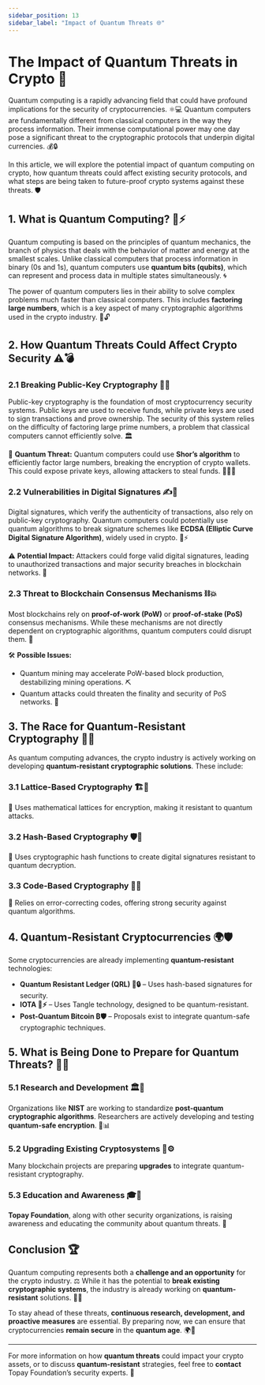 ```yaml
---
sidebar_position: 13
sidebar_label: "Impact of Quantum Threats 🌐"
---
```


# **The Impact of Quantum Threats in Crypto 🚀**

Quantum computing is a rapidly advancing field that could have profound implications for the security of cryptocurrencies. ⚛️💻 Quantum computers are fundamentally different from classical computers in the way they process information. Their immense computational power may one day pose a significant threat to the cryptographic protocols that underpin digital currencies. 💰🔒

In this article, we will explore the potential impact of quantum computing on crypto, how quantum threats could affect existing security protocols, and what steps are being taken to future-proof crypto systems against these threats. 🛡️

## 1. **What is Quantum Computing? 🧠⚡**

Quantum computing is based on the principles of quantum mechanics, the branch of physics that deals with the behavior of matter and energy at the smallest scales. Unlike classical computers that process information in binary (0s and 1s), quantum computers use **quantum bits (qubits)**, which can represent and process data in multiple states simultaneously. 🌀

The power of quantum computers lies in their ability to solve complex problems much faster than classical computers. This includes **factoring large numbers**, which is a key aspect of many cryptographic algorithms used in the crypto industry. 🔢🔓

## 2. **How Quantum Threats Could Affect Crypto Security ⚠️💣**

### 2.1 **Breaking Public-Key Cryptography 🔑❌**

Public-key cryptography is the foundation of most cryptocurrency security systems. Public keys are used to receive funds, while private keys are used to sign transactions and prove ownership. The security of this system relies on the difficulty of factoring large prime numbers, a problem that classical computers cannot efficiently solve. 🏛️

🚨 **Quantum Threat:** Quantum computers could use **Shor’s algorithm** to efficiently factor large numbers, breaking the encryption of crypto wallets. This could expose private keys, allowing attackers to steal funds. 🏴‍☠️💸

### 2.2 **Vulnerabilities in Digital Signatures ✍️🔏**

Digital signatures, which verify the authenticity of transactions, also rely on public-key cryptography. Quantum computers could potentially use quantum algorithms to break signature schemes like **ECDSA (Elliptic Curve Digital Signature Algorithm)**, widely used in crypto. 📜⚡

⚠️ **Potential Impact:** Attackers could forge valid digital signatures, leading to unauthorized transactions and major security breaches in blockchain networks. 🛑

### 2.3 **Threat to Blockchain Consensus Mechanisms ⛓️💥**

Most blockchains rely on **proof-of-work (PoW)** or **proof-of-stake (PoS)** consensus mechanisms. While these mechanisms are not directly dependent on cryptographic algorithms, quantum computers could disrupt them. 🤖

🛠️ **Possible Issues:**  

- Quantum mining may accelerate PoW-based block production, destabilizing mining operations. ⛏️  
- Quantum attacks could threaten the finality and security of PoS networks. 🏦  

## 3. **The Race for Quantum-Resistant Cryptography 🏁🔐**

As quantum computing advances, the crypto industry is actively working on developing **quantum-resistant cryptographic solutions**. These include:

### 3.1 **Lattice-Based Cryptography 🏗️🧮**  

🔹 Uses mathematical lattices for encryption, making it resistant to quantum attacks.  

### 3.2 **Hash-Based Cryptography 🛡️🔗**  

🔹 Uses cryptographic hash functions to create digital signatures resistant to quantum decryption.  

### 3.3 **Code-Based Cryptography 📜🔢**  

🔹 Relies on error-correcting codes, offering strong security against quantum algorithms.  

## 4. **Quantum-Resistant Cryptocurrencies 🌍🛡️**

Some cryptocurrencies are already implementing **quantum-resistant** technologies:

- **Quantum Resistant Ledger (QRL) 🧮🔒** – Uses hash-based signatures for security.  
- **IOTA 🔗⚡** – Uses Tangle technology, designed to be quantum-resistant.  
- **Post-Quantum Bitcoin ₿🛡️** – Proposals exist to integrate quantum-safe cryptographic techniques.  

## 5. **What is Being Done to Prepare for Quantum Threats? 🚧🔭**

### 5.1 **Research and Development 🏛️📖**  

Organizations like **NIST** are working to standardize **post-quantum cryptographic algorithms**. Researchers are actively developing and testing **quantum-safe encryption**. 🧪📊

### 5.2 **Upgrading Existing Cryptosystems 🔄⚙️**  

Many blockchain projects are preparing **upgrades** to integrate quantum-resistant cryptography.  

### 5.3 **Education and Awareness 🎓📢**  

**Topay Foundation**, along with other security organizations, is raising awareness and educating the community about quantum threats. 📡  

## **Conclusion 🏆**  

Quantum computing represents both a **challenge and an opportunity** for the crypto industry. ⚖️ While it has the potential to **break existing cryptographic systems**, the industry is already working on **quantum-resistant** solutions. 🔐🚀  

To stay ahead of these threats, **continuous research, development, and proactive measures** are essential. By preparing now, we can ensure that cryptocurrencies **remain secure** in the **quantum age**. 🌍🔐

---  

For more information on how **quantum threats** could impact your crypto assets, or to discuss **quantum-resistant** strategies, feel free to **contact** Topay Foundation’s security experts. 📩
